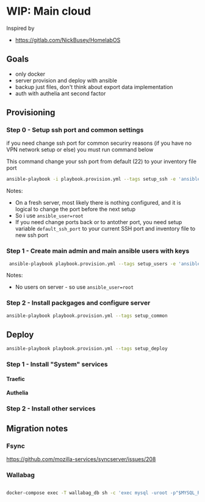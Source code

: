 # WIP: Main cloud

Inspired by

- <https://gitlab.com/NickBusey/HomelabOS>


## Goals

- only docker
- server provision and deploy with ansible
- backup just files, don't think about export data implementation
- auth with authelia ant second factor

## Provisioning

### Step 0 - Setup ssh port and common settings

if you need change ssh port for common securiry reasons (if you have no VPN network setup or else) you must run command below

This command change your ssh port from default (22) to your inventory file port

```bash
ansible-playbook -i playbook.provision.yml --tags setup_ssh -e 'ansible_user=root'
```

Notes:

- On a fresh server, most likely there is nothing configured, and it is logical to change the port before the next setup
- So i use `ansible_user=root`
- If you need change ports back or to antother port, you need setup variable `default_ssh_port` to your current SSH port and inventory file to new ssh port

### Step 1 - Create main admin and main ansible users with keys

```bash
 ansible-playbook playbook.provision.yml --tags setup_users -e 'ansible_user=root'
```

Notes:

- No users on server - so use `ansible_user=root`

### Step 2 - Install packgages and configure server

```bash
ansible-playbook playbook.provision.yml --tags setup_common
```

## Deploy

```bash
ansible-playbook playbook.provision.yml --tags setup_deploy
```

### Step 1 - Install "System" services

#### Traefic

#### Authelia

### Step 2 - Install other services


## Migration notes

### Fsync

https://github.com/mozilla-services/syncserver/issues/208

### Wallabag

```bash

docker-compose exec -T wallabag_db sh -c 'exec mysql -uroot -p"$MYSQL_ROOT_PASSWORD"' < wallabag_dump.sql

```
